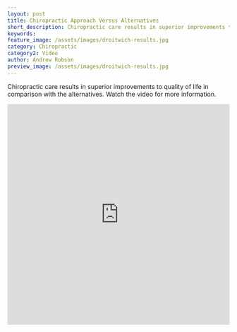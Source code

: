```yaml
---
layout: post
title: Chiropractic Approach Versus Alternatives
short_description: Chiropractic care results in superior improvements to quality of life in comparison with the alternatives.
keywords:
feature_image: /assets/images/droitwich-results.jpg
category: Chiropractic
category2: Video
author: Andrew Robson
preview_image: /assets/images/droitwich-results.jpg
---
```


Chiropractic care results in superior improvements to quality of life in comparison with the alternatives. Watch the video for more information.

<iframe width="100%" height="500" src="https://www.youtube.com/embed/HlgTb45HAO8" frameborder="0" allow="accelerometer; autoplay; encrypted-media; gyroscope; picture-in-picture" allowfullscreen></iframe>
